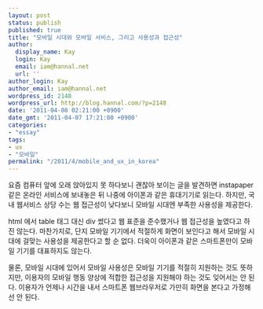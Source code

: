 ```yaml
---
layout: post
status: publish
published: true
title: "모바일 시대와 모바일 서비스, 그리고 사용성과 접근성"
author:
  display_name: Kay
  login: Kay
  email: iam@hannal.net
  url: ''
author_login: Kay
author_email: iam@hannal.net
wordpress_id: 2148
wordpress_url: http://blog.hannal.com/?p=2148
date: '2011-04-08 02:21:00 +0900'
date_gmt: '2011-04-07 17:21:00 +0900'
categories:
- "essay"
tags:
- ux
- "모바일"
permalink: "/2011/4/mobile_and_ux_in_korea"
---
```

<p>요즘 컴퓨터 앞에 오래 앉아있지 못 하다보니 괜찮아 보이는 글을 발견하면 instapaper 같은 온라인 서비스에 보내놓은 뒤 나중에 아이폰과 같은 휴대기기로 읽는다. 하지만, 국내 웹서비스 상당 수는 웹 접근성이 낮다보니 모바일 시대엔 부족한 사용성을 제공한다.</p>
<p>html 에서 table 태그 대신 div 썼다고 웹 표준을 준수했거나 웹 접근성을 높였다고 하진 않는다. 마찬가지로, 단지 모바일 기기에서 적절하게 화면이 보인다고 해서 모바일 시대에 걸맞는 사용성을 제공한다고 할 순 없다. 더욱이 아이폰과 같은 스마트폰만이 모바일 기기를 대표하지도 않는다.</p>
<p>물론, 모바일 시대에 있어서 모바일 사용성은 모바일 기기를 적절히 지원하는 것도 뜻하지만, 이용자의 모바일 행동 양상에 적합한 접근성을 지원해야 하는 것도 잊어서는 안 된다. 이용자가 언제나 시간을 내서 스마트폰 웹브라우저로 가만히 화면을 본다고 가정해선 안 된다.	</p>
